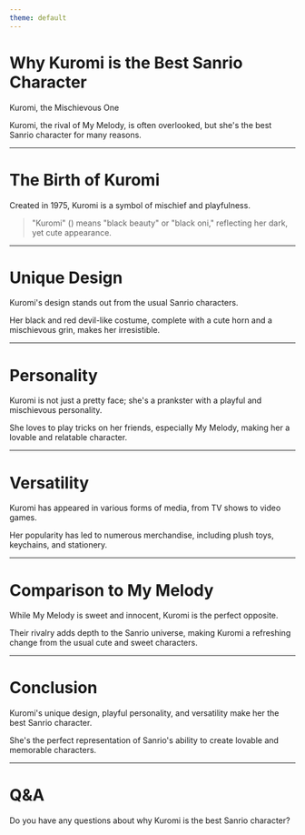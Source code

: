 ```yaml
---
theme: default
---
```


# Why Kuromi is the Best Sanrio Character

Kuromi, the Mischievous One

Kuromi, the rival of My Melody, is often overlooked, but she's the best Sanrio character for many reasons.

---

# The Birth of Kuromi

Created in 1975, Kuromi is a symbol of mischief and playfulness.

> "Kuromi" () means "black beauty" or "black oni," reflecting her dark, yet cute appearance.

---

# Unique Design

Kuromi's design stands out from the usual Sanrio characters.

Her black and red devil-like costume, complete with a cute horn and a mischievous grin, makes her irresistible.

---

# Personality

Kuromi is not just a pretty face; she's a prankster with a playful and mischievous personality.

She loves to play tricks on her friends, especially My Melody, making her a lovable and relatable character.

---

# Versatility

Kuromi has appeared in various forms of media, from TV shows to video games.

Her popularity has led to numerous merchandise, including plush toys, keychains, and stationery.

---

# Comparison to My Melody

While My Melody is sweet and innocent, Kuromi is the perfect opposite.

Their rivalry adds depth to the Sanrio universe, making Kuromi a refreshing change from the usual cute and sweet characters.

---

# Conclusion

Kuromi's unique design, playful personality, and versatility make her the best Sanrio character.

She's the perfect representation of Sanrio's ability to create lovable and memorable characters.

---

# Q&A

Do you have any questions about why Kuromi is the best Sanrio character?